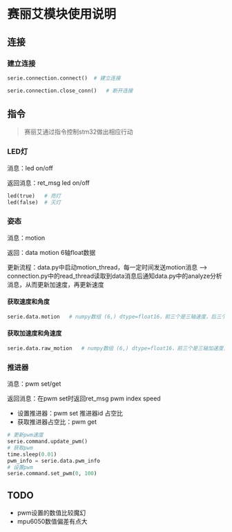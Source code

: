 # 赛丽艾模块使用说明
## 连接
### 建立连接
```python
serie.connection.connect()  # 建立连接

serie.connection.close_conn()   # 断开连接
```
## 指令
>  赛丽艾通过指令控制stm32做出相应行动

### LED灯

消息：led on/off

返回消息：ret_msg led on/off

``` python
led(true)	# 亮灯
led(false)	# 灭灯
```

### 姿态

消息：motion

返回：data motion 6轴float数据

更新流程：data.py中启动motion_thread，每一定时间发送motion消息 --> connection.py中的read_thread读取到data消息后通知data.py中的analyze分析消息，从而更新加速度，再更新速度

#### 获取速度和角度

``` python
serie.data.motion	# numpy数组 (6,) dtype=float16，前三个是三轴速度，后三个是三轴角度
```

#### 获取加速度和角速度

``` python
serie.data.raw_motion	# numpy数组 (6,) dtype=float16，前三个是三轴加速度，后三个是三轴角速度
```

### 推进器

消息：pwm set/get

返回消息：在pwm set时返回ret_msg pwm index speed

- 设置推进器：pwm set 推进器id 占空比
- 获取推进器占空比：pwm get

``` python
# 更新pwm速度
serie.command.update_pwm()
# 获取pwm
time.sleep(0.01)
pwm_info = serie.data.pwm_info
# 设置pwm
serie.command.set_pwm(0, 100)
```



## TODO

- pwm设置的数值比较魔幻
- mpu6050数值偏差有点大
